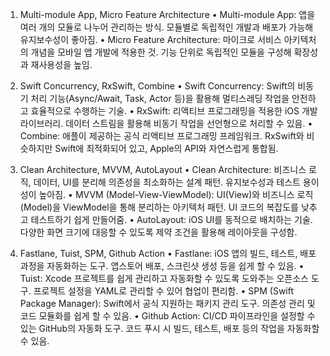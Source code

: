 

1. Multi-module App, Micro Feature Architecture
•	Multi-module App: 앱을 여러 개의 모듈로 나누어 관리하는 방식. 모듈별로 독립적인 개발과 배포가 가능해 유지보수성이 좋아짐.
•	Micro Feature Architecture: 마이크로 서비스 아키텍처의 개념을 모바일 앱 개발에 적용한 것. 기능 단위로 독립적인 모듈을 구성해 확장성과 재사용성을 높임.

2. Swift Concurrency, RxSwift, Combine
•	Swift Concurrency: Swift의 비동기 처리 기능(Async/Await, Task, Actor 등)을 활용해 멀티스레딩 작업을 안전하고 효율적으로 수행하는 기술.
•	RxSwift: 리액티브 프로그래밍을 적용한 iOS 개발 라이브러리. 데이터 스트림을 활용해 비동기 작업을 선언형으로 처리할 수 있음.
	•	Combine: 애플이 제공하는 공식 리액티브 프로그래밍 프레임워크. RxSwift와 비슷하지만 Swift에 최적화되어 있고, Apple의 API와 자연스럽게 통합됨.

3. Clean Architecture, MVVM, AutoLayout
	•	Clean Architecture: 비즈니스 로직, 데이터, UI를 분리해 의존성을 최소화하는 설계 패턴. 유지보수성과 테스트 용이성이 높아짐.
	•	MVVM (Model-View-ViewModel): UI(View)와 비즈니스 로직(Model)을 ViewModel을 통해 분리하는 아키텍처 패턴. UI 코드의 복잡도를 낮추고 테스트하기 쉽게 만들어줌.
	•	AutoLayout: iOS UI를 동적으로 배치하는 기술. 다양한 화면 크기에 대응할 수 있도록 제약 조건을 활용해 레이아웃을 구성함.

4. Fastlane, Tuist, SPM, Github Action
	•	Fastlane: iOS 앱의 빌드, 테스트, 배포 과정을 자동화하는 도구. 앱스토어 배포, 스크린샷 생성 등을 쉽게 할 수 있음.
	•	Tuist: Xcode 프로젝트를 쉽게 관리하고 자동화할 수 있도록 도와주는 오픈소스 도구. 프로젝트 설정을 YAML로 관리할 수 있어 협업이 편리함.
	•	SPM (Swift Package Manager): Swift에서 공식 지원하는 패키지 관리 도구. 의존성 관리 및 코드 모듈화를 쉽게 할 수 있음.
	•	Github Action: CI/CD 파이프라인을 설정할 수 있는 GitHub의 자동화 도구. 코드 푸시 시 빌드, 테스트, 배포 등의 작업을 자동화할 수 있음.
